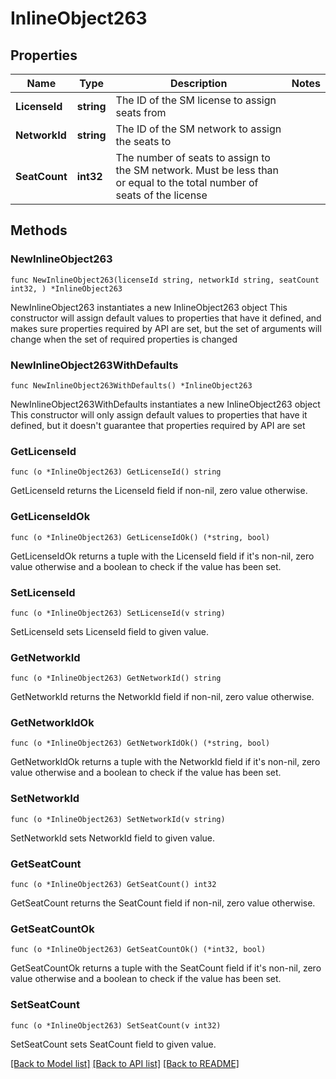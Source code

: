 # InlineObject263

## Properties

Name | Type | Description | Notes
------------ | ------------- | ------------- | -------------
**LicenseId** | **string** | The ID of the SM license to assign seats from | 
**NetworkId** | **string** | The ID of the SM network to assign the seats to | 
**SeatCount** | **int32** | The number of seats to assign to the SM network. Must be less than or equal to the total number of seats of the license | 

## Methods

### NewInlineObject263

`func NewInlineObject263(licenseId string, networkId string, seatCount int32, ) *InlineObject263`

NewInlineObject263 instantiates a new InlineObject263 object
This constructor will assign default values to properties that have it defined,
and makes sure properties required by API are set, but the set of arguments
will change when the set of required properties is changed

### NewInlineObject263WithDefaults

`func NewInlineObject263WithDefaults() *InlineObject263`

NewInlineObject263WithDefaults instantiates a new InlineObject263 object
This constructor will only assign default values to properties that have it defined,
but it doesn't guarantee that properties required by API are set

### GetLicenseId

`func (o *InlineObject263) GetLicenseId() string`

GetLicenseId returns the LicenseId field if non-nil, zero value otherwise.

### GetLicenseIdOk

`func (o *InlineObject263) GetLicenseIdOk() (*string, bool)`

GetLicenseIdOk returns a tuple with the LicenseId field if it's non-nil, zero value otherwise
and a boolean to check if the value has been set.

### SetLicenseId

`func (o *InlineObject263) SetLicenseId(v string)`

SetLicenseId sets LicenseId field to given value.


### GetNetworkId

`func (o *InlineObject263) GetNetworkId() string`

GetNetworkId returns the NetworkId field if non-nil, zero value otherwise.

### GetNetworkIdOk

`func (o *InlineObject263) GetNetworkIdOk() (*string, bool)`

GetNetworkIdOk returns a tuple with the NetworkId field if it's non-nil, zero value otherwise
and a boolean to check if the value has been set.

### SetNetworkId

`func (o *InlineObject263) SetNetworkId(v string)`

SetNetworkId sets NetworkId field to given value.


### GetSeatCount

`func (o *InlineObject263) GetSeatCount() int32`

GetSeatCount returns the SeatCount field if non-nil, zero value otherwise.

### GetSeatCountOk

`func (o *InlineObject263) GetSeatCountOk() (*int32, bool)`

GetSeatCountOk returns a tuple with the SeatCount field if it's non-nil, zero value otherwise
and a boolean to check if the value has been set.

### SetSeatCount

`func (o *InlineObject263) SetSeatCount(v int32)`

SetSeatCount sets SeatCount field to given value.



[[Back to Model list]](../README.md#documentation-for-models) [[Back to API list]](../README.md#documentation-for-api-endpoints) [[Back to README]](../README.md)


